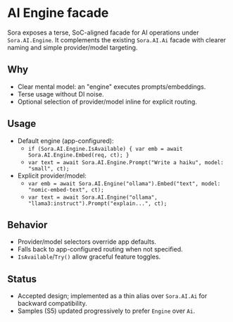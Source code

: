 # AI Engine facade

Sora exposes a terse, SoC-aligned facade for AI operations under `Sora.AI.Engine`.
It complements the existing `Sora.AI.Ai` facade with clearer naming and simple provider/model targeting.

## Why

- Clear mental model: an "engine" executes prompts/embeddings.
- Terse usage without DI noise.
- Optional selection of provider/model inline for explicit routing.

## Usage

- Default engine (app-configured):
  - `if (Sora.AI.Engine.IsAvailable) { var emb = await Sora.AI.Engine.Embed(req, ct); }`
  - `var text = await Sora.AI.Engine.Prompt("Write a haiku", model: "small", ct);`
- Explicit provider/model:
  - `var emb = await Sora.AI.Engine("ollama").Embed("text", model: "nomic-embed-text", ct);`
  - `var text = await Sora.AI.Engine("ollama", "llama3:instruct").Prompt("explain...", ct);`

## Behavior

- Provider/model selectors override app defaults.
- Falls back to app-configured routing when not specified.
- `IsAvailable`/`Try()` allow graceful feature toggles.

## Status

- Accepted design; implemented as a thin alias over `Sora.AI.Ai` for backward compatibility.
- Samples (S5) updated progressively to prefer `Engine` over `Ai`.
